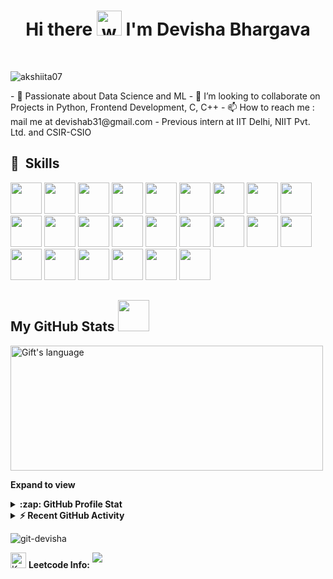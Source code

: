 <h1 align="center">Hi there <img src="https://user-images.githubusercontent.com/72663882/171687151-bb31c996-c9d2-49c8-b593-734946893b23.gif" alt="waving hand gif" aria-hidden="true" width="40" /> I'm Devisha Bhargava</h1> 
<br>
<p align="left"> <img src="https://komarev.com/ghpvc/?username=akshiita07&label=Profile%20views&color=blueviolet&style=plastic" alt="akshiita07" /> </p>
- 🌱 Passionate about Data Science and ML
- 💞️ I’m looking to collaborate on Projects in Python, Frontend Development, C, C++
- 📫 How to reach me : mail me at devishab31@gmail.com
- Previous intern at IIT Delhi, NIIT Pvt. Ltd. and CSIR-CSIO
<h2> 🚀 &nbsp;Skills</h2>
<p align="left">
<img src="https://cdn.jsdelivr.net/gh/devicons/devicon@latest/icons/python/python-original-wordmark.svg" width="50" height="50"/>
<img src="https://cdn.jsdelivr.net/gh/devicons/devicon@latest/icons/streamlit/streamlit-plain-wordmark.svg" width="50" height="50"/>
<img src="https://cdn.jsdelivr.net/gh/devicons/devicon@latest/icons/pytorch/pytorch-plain-wordmark.svg" width="50" height="50"/>
<img src="https://cdn.jsdelivr.net/gh/devicons/devicon@latest/icons/flask/flask-original.svg" width="50" height="50"/>    
<img src="https://cdn.jsdelivr.net/gh/devicons/devicon@latest/icons/cplusplus/cplusplus-original.svg" width="50" height="50"/>
<img src="https://cdn.jsdelivr.net/gh/devicons/devicon@latest/icons/css3/css3-original.svg" width="50" height="50"/>
<img src="https://cdn.jsdelivr.net/gh/devicons/devicon@latest/icons/html5/html5-original.svg" width="50" height="50"/>
<img src="https://cdn.jsdelivr.net/gh/devicons/devicon@latest/icons/javascript/javascript-original.svg" width="50" height="50" />
<img src="https://cdn.jsdelivr.net/gh/devicons/devicon@latest/icons/nodejs/nodejs-original-wordmark.svg" width="50" height="50"/>
<img src="https://cdn.jsdelivr.net/gh/devicons/devicon@latest/icons/react/react-original.svg" width="50" height="50"/>       
<img src="https://cdn.jsdelivr.net/gh/devicons/devicon@latest/icons/vite/vite-original-wordmark.svg" width="50" height="50"/>
<img src="https://cdn.jsdelivr.net/gh/devicons/devicon@latest/icons/tailwindcss/tailwindcss-original.svg" width="50" height="50"/>
<img src="https://cdn.jsdelivr.net/gh/devicons/devicon@latest/icons/mongodb/mongodb-original.svg" width="50" height="50" />
<img src="https://cdn.jsdelivr.net/gh/devicons/devicon@latest/icons/reactrouter/reactrouter-original.svg" width="50" height="50"/>
<img src="https://cdn.jsdelivr.net/gh/devicons/devicon@latest/icons/keras/keras-original.svg" width="50" height="50" />
<img src="https://cdn.jsdelivr.net/gh/devicons/devicon@latest/icons/mysql/mysql-original-wordmark.svg" width="50" height="50"/>
<img src="https://cdn.jsdelivr.net/gh/devicons/devicon@latest/icons/sqlite/sqlite-original-wordmark.svg" width="50" height="50"/>
<img src="https://cdn.jsdelivr.net/gh/devicons/devicon@latest/icons/jupyter/jupyter-original-wordmark.svg" width="50" height="50"/>
<img src="https://cdn.jsdelivr.net/gh/devicons/devicon@latest/icons/firebase/firebase-original.svg" width="50" height="50" />
<img src="https://cdn.jsdelivr.net/gh/devicons/devicon@latest/icons/github/github-original.svg" width="50" height="50" />
<img src="https://cdn.jsdelivr.net/gh/devicons/devicon@latest/icons/vscode/vscode-original.svg" width="50" height="50"/>
<img src="https://cdn.jsdelivr.net/gh/devicons/devicon@latest/icons/figma/figma-original.svg" width="50" height="50"/>          
<img src="https://cdn.jsdelivr.net/gh/devicons/devicon@latest/icons/c/c-original.svg" width="50" height="50"/>          
<img src="https://cdn.jsdelivr.net/gh/devicons/devicon@latest/icons/canva/canva-original.svg"  width="50" height="50"/>
          
</p>

 ##  My GitHub Stats <img src = "https://i.pinimg.com/originals/65/c4/f4/65c4f452571be1261e9c623f7da488ac.gif" width = 50px> 
 
 <div>
  <img align="center" src="https://github-readme-stats.vercel.app/api/top-langs?username=git-devisha&langs_count=10&show_icons=true&locale=en&layout=compact&theme=light" alt="Gift's language" height="200px"  width="500px"/>
</div>


**Expand to view**
<details>
  <summary><b>:zap: GitHub Profile Stat</b></summary>
  <img src="https://github-readme-stats.git-devisha.vercel.app/api?username=git-devisha&show_icons=true" />
</details>
<details>
  <summary><b>⚡ Recent GitHub Activity</b></summary>
  <br/>
   <a href="https://github.com/lauragift21/"><img alt="Gift' Activity Graph" src="https://activity-graph.herokuapp.com/graph?username=git-devisha&custom_title=Gift's%20Contribution%20Graph&theme=react-dark" /></a>
  <br/>
</details>
<p>&nbsp;<img align="left" src="https://github-readme-stats.vercel.app/api?username=git-devisha&show_icons=true&theme=highcontrast&title_color=ffffff&text_color=ffffff&cache_seconds=100&locale=en" alt="git-devisha" /></p>

<img src="https://raw.githubusercontent.com/Tarikul-Islam-Anik/Animated-Fluent-Emojis/master/Emojis/Objects/Keyboard.png" alt="Keyboard" width="25" height="25" /> **Leetcode Info:**
<img  align=top flex-grow=1 src="https://leetcard.jacoblin.cool/leetcode_devisha?theme=dark&font=Nunito&ext=heatmap" />  


          
<!---
git-devisha/git-devisha is a ✨ special ✨ repository because its `README.md` (this file) appears on your GitHub profile.
You can click the Preview link to take a look at your changes.
--->

